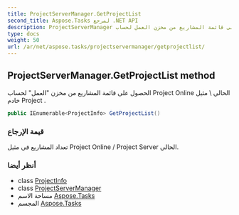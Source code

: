```yaml
---
title: ProjectServerManager.GetProjectList
second_title: Aspose.Tasks لمرجع .NET API
description: ProjectServerManager طريقة. الحصول على قائمة المشاريع من مخزن العمل لحساب Project Online الحالي  مثيل خادم Project .
type: docs
weight: 50
url: /ar/net/aspose.tasks/projectservermanager/getprojectlist/
---
```

## ProjectServerManager.GetProjectList method

الحصول على قائمة المشاريع من مخزن "العمل" لحساب Project Online الحالي \ مثيل خادم Project .

```csharp
public IEnumerable<ProjectInfo> GetProjectList()
```

### قيمة الإرجاع

تعداد المشاريع في مثيل Project Online / Project Server الحالي.

### أنظر أيضا

* class [ProjectInfo](../../projectinfo/)
* class [ProjectServerManager](../)
* مساحة الاسم [Aspose.Tasks](../../projectservermanager/)
* المجسم [Aspose.Tasks](../../../)


